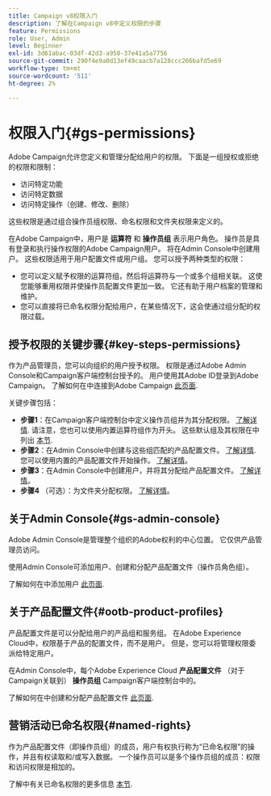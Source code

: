 ```yaml
---
title: Campaign v8权限入门
description: 了解在Campaign v8中定义权限的步骤
feature: Permissions
role: User, Admin
level: Beginner
exl-id: 3d61abac-03df-42d3-a950-37e41a5a7756
source-git-commit: 290f4e9a0d13ef49caacb7a128ccc266bafd5e69
workflow-type: tm+mt
source-wordcount: '511'
ht-degree: 2%

---
```


# 权限入门{#gs-permissions}

Adobe Campaign允许您定义和管理分配给用户的权限。 下面是一组授权或拒绝的权限和限制：

* 访问特定功能
* 访问特定数据
* 访问特定操作（创建、修改、删除）

这些权限是通过组合操作员组权限、命名权限和文件夹权限来定义的。

在Adobe Campaign中，用户是 **运算符** 和 **操作员组** 表示用户角色。 操作员是具有登录和执行操作权限的Adobe Campaign用户。 将在Admin Console中创建用户。 这些权限适用于用户配置文件或用户组。 您可以授予两种类型的权限：

* 您可以定义赋予权限的运算符组，然后将运算符与一个或多个组相关联。 这使您能够重用权限并使操作员配置文件更加一致。 它还有助于用户档案的管理和维护。
* 您可以直接将已命名权限分配给用户，在某些情况下，这会使通过组分配的权限过载。

## 授予权限的关键步骤{#key-steps-permissions}

作为产品管理员，您可以向组织的用户授予权限。 权限是通过Adobe Admin Console和Campaign客户端控制台授予的。 用户使用其Adobe ID登录到Adobe Campaign。 了解如何在中连接到Adobe Campaign [此页面](connect.md).

关键步骤包括：

* **步骤1**：在Campaign客户端控制台中定义操作员组并为其分配权限。 [了解详情](manage-permissions.md#create-product-profile).
请注意，您也可以使用内置运算符组作为开头。 这些默认组及其权限在中列出 [本节](manage-permissions.md#ootb-productprofiles).
* **步骤2**：在Admin Console中创建与这些组匹配的产品配置文件。 [了解详情](manage-permissions.md#create-product-profile).
您可以使用内置的产品配置文件开始操作。 [了解详情](manage-permissions.md#ootb-productprofiles)。
* **步骤3**：在Admin Console中创建用户，并将其分配给产品配置文件。 [了解详情](manage-permissions.md#add-users)。
* **步骤4** （可选）：为文件夹分配权限。 [了解详情](manage-permissions.md#ootb-productprofiles)。

## 关于Admin Console{#gs-admin-console}

Adobe Admin Console是管理整个组织的Adobe权利的中心位置。 它仅供产品管理员访问。

使用Admin Console可添加用户、创建和分配产品配置文件（操作员角色组）。

了解如何在中添加用户 [此页面](manage-permissions.md#add-users).

## 关于产品配置文件{#ootb-product-profiles}

产品配置文件是可以分配给用户的产品组和服务组。 在Adobe Experience Cloud中，权限基于产品的配置文件，而不是用户。 但是，您可以将管理权限委派给特定用户。

在Admin Console中，每个Adobe Experience Cloud **产品配置文件** （对于Campaign关联到） **操作员组** Campaign客户端控制台中的。

了解如何在中创建和分配产品配置文件 [此页面](manage-permissions.md#create-a-product-profile).

## 营销活动已命名权限{#named-rights}

作为产品配置文件（即操作员组）的成员，用户有权执行称为“已命名权限”的操作，并且有权读取和/或写入数据。 一个操作员可以是多个操作员组的成员：权限和访问权限是相加的。

了解中有关已命名权限的更多信息 [本节](manage-permissions.md#use-named-rights).
